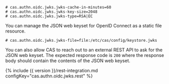 
```properties
# cas.authn.oidc.jwks.jwks-cache-in-minutes=60
# cas.authn.oidc.jwks.jwks-key-size=2048
# cas.authn.oidc.jwks.jwks-type=RSA|EC
```                         

You can manage the JSON web keyset for OpenID Connect as a static file resource.

```properties 
# cas.authn.oidc.jwks.jwks-file=file:/etc/cas/config/keystore.jwks
```

You can also allow CAS to reach out to an external REST API to ask for 
the JSON web keyset. The expected response code is `200`
where the response body should contain the contents of the JSON web keyset.

{% include {{ version }}/rest-integration.md configKey="cas.authn.oidc.jwks.rest" %}
